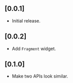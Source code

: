 ## [0.0.1] 

* Initial release.

## [0.0.2] 

* Add `Fragment` widget.

## [0.1.0]

* Make two APIs look similar.